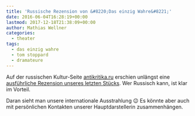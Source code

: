 ```yaml
---
title: 'Russische Rezension von &#8220;Das einzig Wahre&#8221;'
date: 2016-06-04T16:28:19+00:00
lastmod: 2017-12-18T21:38:09+00:00
author: Mathias Wellner
categories:
  - theater
tags:
  - das einzig wahre
  - tom stoppard
  - dramateure
---
```

Auf der russischen Kultur-Seite <a href="http://www.antikritika.ru/" title="antikritika.ru" target="_blank">antikritika.ru</a> erschien unlängst eine  <a href="http://www.antikritika.ru/%D0%B8%D0%BB%D1%8C%D1%8F-%D1%81%D0%BC%D0%B8%D1%80%D0%BD%D0%BE%D0%B2-the-real-thing" title="The Real Thing" target="_blank">ausführliche Rezension unseres letzten Stücks</a>. Wer Russisch kann, ist klar im Vorteil.

Daran sieht man unsere internationale Ausstrahlung 😉 Es könnte aber auch mit persönlichen Kontakten unserer Hauptdarstellerin zusammenhängen.